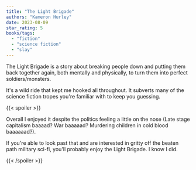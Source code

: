 ```yaml
---
title: "The Light Brigade"
authors: "Kameron Hurley"
date: 2023-08-09
star_rating: 5
books/tags:
  - "fiction"
  - "science fiction"
  - "slay"
---
```


The Light Brigade is a story about breaking people down and putting them back
together again, both mentally and physically, to turn them into perfect
soldiers/monsters.

It's a wild ride that kept me hooked all throughout. It subverts many of the
science fiction tropes you're familiar with to keep you guessing.

<!--more-->

{{< spoiler >}}

Overall I enjoyed it despite the politics feeling a little on the nose (Late
stage capitalism baaaad? War baaaaad? Murdering children in cold blood
baaaaaad?).

If you're able to look past that and are interested in gritty off the beaten
path military sci-fi, you'll probably enjoy the Light Brigade. I know I did.

{{< /spoiler >}}
